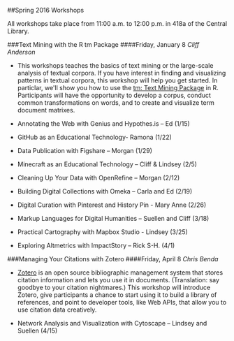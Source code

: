 ﻿##Spring 2016 Workshops

All workshops take place from 11:00 a.m. to 12:00 p.m. in 418a of the Central Library.

###Text Mining with the R tm Package
####Friday, January 8
*Cliff Anderson*

* This workshops teaches the basics of text mining or the large-scale analysis of textual corpora. If you have interest in finding and visualizing patterns in textual corpora, this workshop will help you get started. In particlar, we'll show you how to use the [tm: Text Mining Package](https://cran.r-project.org/web/packages/tm/index.html) in R. Participants will have the opportunity to develop a corpus, conduct common transformations on words, and to create and visualize term document matrixes. 

* Annotating the Web with Genius and Hypothes.is – Ed (1/15)
* GitHub as an Educational Technology- Ramona (1/22)
* Data Publication with Figshare – Morgan (1/29)	
* Minecraft as an Educational Technology – Cliff & Lindsey (2/5)
* Cleaning Up Your Data with OpenRefine – Morgan (2/12)
* Building Digital Collections with Omeka – Carla and Ed (2/19)
* Digital Curation with Pinterest and History Pin - Mary Anne (2/26)
* Markup Languages for Digital Humanities – Suellen and Cliff (3/18)
* Practical Cartography with Mapbox Studio - Lindsey (3/25)
* Exploring Altmetrics with ImpactStory – Rick S-H. (4/1)

###Managing Your Citations with Zotero
####Friday, April 8
*Chris Benda*

* [Zotero](http://www.zotero.org) is an open source bibliographic management system that stores citation information and lets you use it in documents. (Translation:  say goodbye to your citation nightmares.) This workshop will introduce Zotero, give participants a chance to start using it to build a library of references, and point to developer tools, like Web APIs, that allow you to use citation data creatively.

* Network Analysis and Visualization with Cytoscape – Lindsey and Suellen (4/15)
